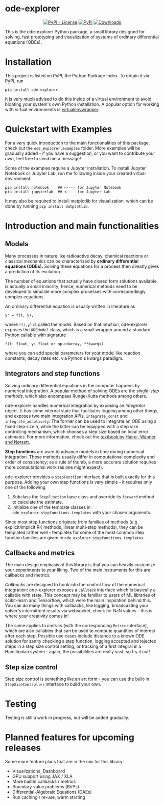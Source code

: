 # ode-explorer

<div align="center">
  
[![PyPI - License](https://img.shields.io/pypi/l/ode-explorer?color=red)](https://pypi.org/project/ode-explorer/)
[![PyPI](https://img.shields.io/pypi/v/ode-explorer?color=blue)](https://pypi.org/project/ode-explorer/)
[![Downloads](https://pepy.tech/badge/ode-explorer/month)](https://pepy.tech/project/ode-explorer)
  
</div>

This is the ode-explorer Python package,
a small library designed for solving, fast prototyping and visualization
of systems of ordinary differential equations (ODEs).


# Installation

This project is listed on PyPI, the Python Package Index. To obtain it via PyPI, run
```
pip install ode-explorer
```

It is very much advised to do this inside of a virtual environment to avoid bloating your 
system's own Python installation. A popular option for working with virtual environments is 
[virtualenvwrapper](https://virtualenvwrapper.readthedocs.io/en/latest/).


# Quickstart with Examples

For a very quick introduction to the main functionalities of this package, check out the ``ode_explorer.examples`` folder. More examples will be gradually added - if you have a suggestion, or you want to contribute your own, feel free to send me a message!

Some of the examples require a Jupyter installation. To install Jupyter Notebook or Jupyter Lab, run the following inside your created virtual environment:
```
pip install notebook    ## <---- for Jupyter Notebook
pip install jupyterlab  ## <---- for Jupyter Lab
```
It may also be required to install matplotlib for visualization, which can be done by running ``pip install matplotlib``.


# Introduction and main functionalities

## Models

Many processes in nature like radioactive decay, chemical reactions or classical mechanics can be characterized by **ordinary differential equations (ODEs).** Solving these equations for a process then directly gives a prediction of its evolution.

The number of equations that actually have closed form solutions available is actually a small minority; hence, numerical methods need to be developed to simulate more complex processes with correspondingly complex equations.

An ordinary differential equation is usually written in literature as
```
y' = f(t, y),
```

where ``f(t,y)`` is called the *model*. Based on that intuition, ode-explorer exposes the ``ODEModel`` class, which is a small wrapper around a standard Python callable with signature

```
f(t: float, y: float or np.ndarray, **kwargs)
```
where you can add special parameters for your model like reaction constants, decay rates etc. via Python's kwargs paradigm.

## Integrators and step functions

Solving ordinary differential equations in the computer happens by numerical integration. A popular method of solving ODEs are the *single-step methods*, which also encompass Runge-Kutta methods among others.

ode-explorer handles numerical integration by exposing an *Integrator* object. It has some internal state that facilitates logging among other things, and exposes two main integration APIs, ``integrate_const`` and ``integrate_adaptively``. The former can be used to integrate an ODE using a fixed step size h, while the latter can be equipped with a step size controlling mechanism, which chooses a step size based on local error estimates. For more information, check out the [textbook by Hairer, Wanner and Nørsett](https://www.springer.com/de/book/9783540566700).

**Step functions** are used to advance models in time during numerical integration. These methods usually differ in computational complexity and order of consistency; as a rule of thumb, a more accurate solution requires more computational work (as one might expect).

ode-explorer provides a ``StepFunction`` Interface that is built exactly for this purpose. Adding your own step functions is very simple - it requires only one of the following:
1. Subclass the ``StepFunction`` base class and override its ``forward`` method to calculate the estimate.
2. Initialize one of the template classes in ``ode_explorer.stepfunctions.templates`` with your chosen arguments.

Since most step functions originate from families of methods (e.g. explicit/implicit RK methods, linear multi-step methods), they can be templated rather well - templates for some of the most common step function families are given in ``ode_explorer.stepfunctions.templates``. 


## Callbacks and metrics

The main design emphasis of this library is that you can heavily customize your experiments to your liking. Two of the main instruments for this are callbacks and metrics.

*Callbacks* are designed to hook into the control flow of the numerical integration; ode-explorer exposes a ``Callback`` interface which is basically a callable with state. This concept may be familiar to users of ML libraries of scikit-learn and Tensorflow, which were the main inspiration behind this. You can do many things with callbacks, like logging, broadcasting your solver's intermittent results via websocket, check for NaN values - this is where your creativity comes in!

The same applies to *metrics* (with the corresponding ``Metric`` interface), which are also callables that can be used to compute quantities of interest after each step. Possible use cases include distance to a known ODE solution for sanity checking a step function, logging accepted and rejected steps in a step size control setting, or tracking of a first integral in a Hamiltonian system - again, the possibilities are really vast, so try it out!

## Step size control

Step size control is something like an art form - you can use the built-in ``StepSizeController`` interface to build your own. 

# Testing

Testing is still a work in progress, but will be added gradually.

# Planned features for upcoming releases

Some more feature plans that are in the mix for this library:

* Visualizations, Dashboard
* GPU support using JAX / XLA
* More builtin callbacks / metrics
* Boundary value problems (BVPs)
* Differential-Algebraic Equations (DAEs)
* Run caching / re-use, warm starting
